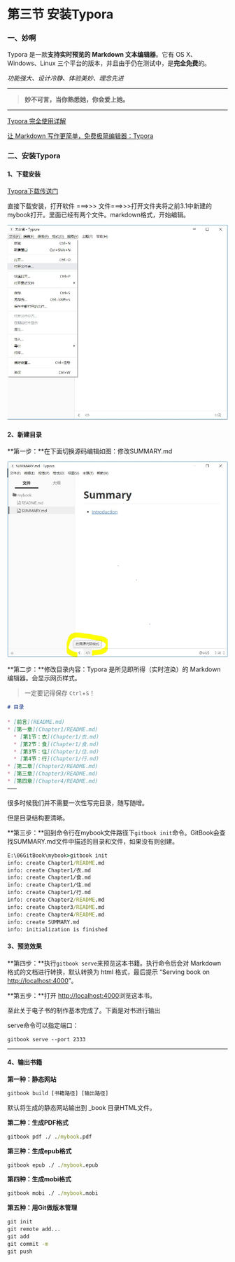 # 第三节 安装Typora

### 一、妙啊

Typora 是一款**支持实时预览的 Markdown 文本编辑器**。它有 OS X、Windows、Linux 三个平台的版本，并且由于仍在测试中，是**完全免费**的。

*功能强大、设计冷静、体验美妙、理念先进*

---
> **妙不可言，当你熟悉她，你会爱上她。**
---

[Typora 完全使用详解](https://sspai.com/post/54912)

[让 Markdown 写作更简单，免费极简编辑器：Typora](https://sspai.com/post/30292)

### 二、安装Typora

#### 1、下载安装

[Typora下载传送门](https://typora.io/#windows)

直接下载安装，打开软件 ===>>> 文件===>>>打开文件夹将之前3.1中新建的mybook打开。里面已经有两个文件。markdown格式，开始编辑。

<img src="../typora.JPG">

#### 2、新建目录

**第一步：**在下面切换源码编辑如图：修改SUMMARY.md

![](../typora1.JPG)

**第二步：**修改目录内容：Typora 是所见即所得（实时渲染）的 Markdown 编辑器。会显示网页样式。

> 一定要记得保存 `Ctrl`+`S`！

```markdown
# 目录

* [前言](README.md)
* [第一章](Chapter1/README.md)
  * [第1节：衣](Chapter1/衣.md)
  * [第2节：食](Chapter1/食.md)
  * [第3节：住](Chapter1/住.md)
  * [第4节：行](Chapter1/行.md)
* [第二章](Chapter2/README.md)
* [第三章](Chapter3/README.md)
* [第四章](Chapter4/README.md)
———
```

很多时候我们并不需要一次性写完目录，随写随增。

但是目录结构要清晰。

**第三步：**回到命令行在mybook文件路径下`gitbook init`命令。GitBook会查找SUMMARY.md文件中描述的目录和文件，如果没有则创建。

```cmd
E:\06GitBook\mybook>gitbook init
info: create Chapter1/README.md
info: create Chapter1/衣.md
info: create Chapter1/食.md
info: create Chapter1/住.md
info: create Chapter1/行.md
info: create Chapter2/README.md
info: create Chapter3/README.md
info: create Chapter4/README.md
info: create SUMMARY.md
info: initialization is finished
```

#### 3、预览效果

**第四步：**执行`gitbook serve`来预览这本书籍。执行命令后会对 Markdown 格式的文档进行转换，默认转换为 html 格式，最后提示 “Serving book on [http://localhost:4000](http://localhost:4000/)”。

**第五步：**打开 [http://localhost:4000](http://localhost:4000/)浏览这本书。

至此关于电子书的制作基本完成了。下面是对书进行输出

serve命令可以指定端口：
```
gitbook serve --port 2333
```
---

#### 4、输出书籍

**第一种：静态网站**

```cmd
gitbook build [书籍路径] [输出路径]
```

默认将生成的静态网站输出到 _book 目录HTML文件。

**第二种：生成PDF格式**
```cmd
gitbook pdf ./ ./mybook.pdf
```

**第三种：生成epub格式**

```cmd
gitbook epub ./ ./mybook.epub 
```

**第四种：生成mobi格式**

```cmd
gitbook mobi ./ ./mybook.mobi
```

**第五种：用Git做版本管理**

```cmd
git init
git remote add...
git add
git commit -m 
git push
```

